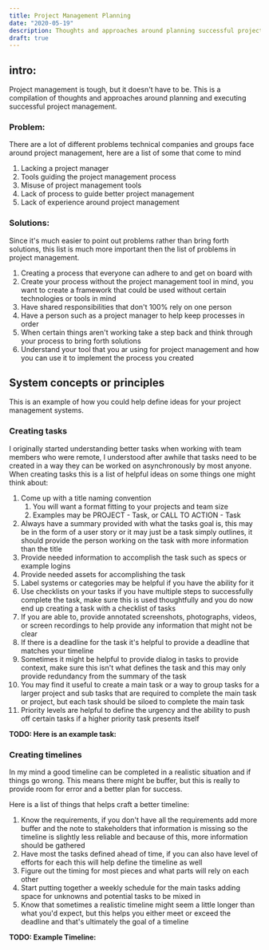 ```yaml
---
title: Project Management Planning
date: "2020-05-19"
description: Thoughts and approaches around planning successful project management.
draft: true
---
```


## intro:

Project management is tough, but it doesn't have to be. This is a compilation of thoughts and approaches around planning and executing successful project management.

### Problem:

There are a lot of different problems technical companies and groups face around project management, here are a list of some that come to mind

1. Lacking a project manager
2. Tools guiding the project management process
3. Misuse of project management tools
4. Lack of process to guide better project management
5. Lack of experience around project management

### Solutions:

Since it's much easier to point out problems rather than bring forth solutions, this list is much more important then the list of problems in project management.

1. Creating a process that everyone can adhere to and get on board with
2. Create your process without the project management tool in mind, you want to create a framework that could be used without certain technologies or tools in mind
3. Have shared responsibilities that don't 100% rely on one person
4. Have a person such as a project manager to help keep processes in order
5. When certain things aren't working take a step back and think through your process to bring forth solutions
6. Understand your tool that you ar using for project management and how you can use it to implement the process you created

## System concepts or principles

This is an example of how you could help define ideas for your project management systems.

### Creating tasks

I originally started understanding better tasks when working with team members who were remote, I understood after awhile that tasks need to be created in a way they can be worked on asynchronously by most anyone. When creating tasks this is a list of helpful ideas on some things one might think about:

1. Come up with a title naming convention
    1. You will want a format fitting to your projects and team size
    2. Examples may be PROJECT - Task, or CALL TO ACTION - Task
2. Always have a summary provided with what the tasks goal is, this may be in the form of a user story or it may just be a task simply outlines, it should provide the person working on the task with more information than the title
3. Provide needed information to accomplish the task such as specs or example logins
4. Provide needed assets for accomplishing the task
5. Label systems or categories may be helpful if you have the ability for it
6. Use checklists on your tasks if you have multiple steps to successfully complete the task, make sure this is used thoughtfully and you do now end up creating a task with a checklist of tasks
7. If you are able to, provide annotated screenshots, photographs, videos, or screen recordings to help provide any information that might not be clear
8. If there is a deadline for the task it's helpful to provide a deadline that matches your timeline
9. Sometimes it might be helpful to provide dialog in tasks to provide context, make sure this isn't what defines the task and this may only provide redundancy from the summary of the task
10. You may find it useful to create a main task or a way to group tasks for a larger project and sub tasks that are required to complete the main task or project, but each task should be siloed to complete the main task
11. Priority levels are helpful to define the urgency and the ability to push off certain tasks if a higher priority task presents itself

__TODO: Here is an example task:__

### Creating timelines

In my mind a good timeline can be completed in a realistic situation and if things go wrong. This means there might be buffer, but this is really to provide room for error and a better plan for success.

Here is a list of things that helps craft a better timeline:
1. Know the requirements, if you don't have all the requirements add more buffer and the note to stakeholders that information is missing so the timeline is slightly less reliable and because of this, more information should be gathered
2. Have most the tasks defined ahead of time, if you can also have level of efforts for each this will help define the timeline as well
3. Figure out the timing for most pieces and what parts will rely on each other
4. Start putting together a weekly schedule for the main tasks adding space for unknowns and potential tasks to be mixed in
5. Know that sometimes a realistic timeline might seem a little longer than what you'd expect, but this helps you either meet or exceed the deadline and that's ultimately the goal of a timeline

__TODO: Example Timeline:__


